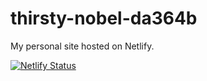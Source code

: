 # thirsty-nobel-da364b

My personal site hosted on Netlify.

[![Netlify Status](https://api.netlify.com/api/v1/badges/f9516d4f-e5a2-4501-945c-409011dca610/deploy-status)](https://app.netlify.com/sites/thirsty-nobel-da364b/deploys)


